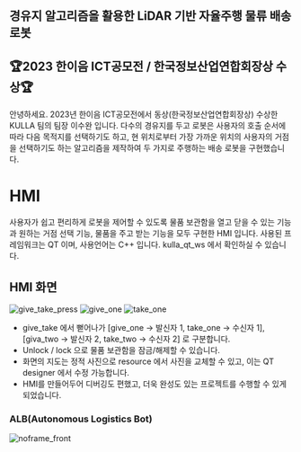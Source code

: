 
## 경유지 알고리즘을 활용한 LiDAR 기반 자율주행 물류 배송 로봇

## 🏆2023 한이음 ICT공모전 / 한국정보산업연합회장상 수상🏆

안녕하세요. 2023년 한이음 ICT공모전에서 동상(한국정보산업연합회장상) 수상한 KULLA 팀의 팀장 이수완 입니다.
다수의 경유지를 두고 로봇은 사용자의 호출 순서에 따라 다음 목적지를 선택하기도 하고, 현 위치로부터 가장 가까운 위치의 
사용자의 거점을 선택하기도 하는 알고리즘을 제작하여 두 가지로 주행하는 배송 로봇을 구현했습니다.

# HMI
사용자가 쉽고 편리하게 로봇을 제어할 수 있도록 물품 보관함을 열고 닫을 수 있는 기능과 원하는 거점 선택 기능, 물품을 주고 받는 기능을 모두 구현한 HMI 입니다.
사용된 프레임워크는 QT 이며, 사용언어는 C++ 입니다. kulla_qt_ws 에서 확인하실 수 있습니다.

## HMI 화면
![give_take_press](https://github.com/ohmywans/2023-Hanium_KULLA/assets/104372864/afd64543-7366-4e6e-9f84-912a559b9dd2)
![give_one](https://github.com/ohmywans/2023-Hanium_KULLA/assets/104372864/4b5186ba-7c85-441e-8db1-6499cd1e8b69)
![take_one](https://github.com/ohmywans/2023-Hanium_KULLA/assets/104372864/8798dc7a-9ae4-4a56-9378-f8107148feea)
- give_take 에서 뻗어나가 [give_one -> 발신자 1, take_one -> 수신자 1], [giva_two -> 발신자 2, take_two -> 수신자 2] 로 구분합니다.
- Unlock / lock 으로 물품 보관함을 잠금/해제할 수 있습니다.
- 화면의 지도는 정적 사진으로 resource 에서 사진을 교체할 수 있고, 이는 QT designer 에서 수정 가능합니다.
- HMI를 만들어두어 디버깅도 편했고, 더욱 완성도 있는 프로젝트를 수행할 수 있게 되었습니다.





### ALB(Autonomous Logistics Bot) 
![noframe_front](https://github.com/ohmywans/2023-Hanium_KULLA/assets/104372864/3a1c4066-e611-417c-b651-067b9087fd82)


